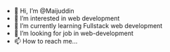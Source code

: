 - 👋 Hi, I’m @Maijuddin
- 👀 I’m interested in web development 
- 🌱 I’m currently learning Fullstack web development
- 💞️ I’m looking for job in web-development
- 📫 How to reach me...


<!---
Maijuddin/Maijuddin is a ✨ special ✨ repository because its `README.md` (this file) appears on your GitHub profile.
You can click the Preview link to take a look at your changes.
--->
